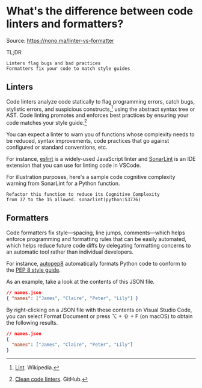 # What's the difference between code linters and formatters?

Source: <https://nono.ma/linter-vs-formatter>

TL;DR

    Linters flag bugs and bad practices
    Formatters fix your code to match style guides

## Linters

Code linters analyze code statically to flag programming errors, catch bugs, stylistic errors, and suspicious constructs,[^1] using the abstract syntax tree or AST. Code linting promotes and enforces best practices by ensuring your code matches your style guide.[^2]

You can expect a linter to warn you of functions whose complexity needs to be reduced, syntax improvements, code practices that go against configured or standard conventions, etc.

For instance, [eslint](https://github.com/eslint/eslint) is a widely-used JavaScript linter and [SonarLint](https://www.sonarqube.org/sonarlint/) is an IDE extension that you can use for linting code in VSCode.

For illustration purposes, here's a sample code cognitive complexity warning from SonarLint for a Python function.

```text
Refactor this function to reduce its Cognitive Complexity
from 37 to the 15 allowed. sonarlint(python:S3776)
```

## Formatters

Code formatters fix style—spacing, line jumps, comments—which helps enforce programming and formatting rules that can be easily automated, which helps reduce future code diffs by delegating formatting concerns to an automatic tool rather than individual developers.

For instance, [autopep8](https://github.com/peter-evans/autopep8) automatically formats Python code to conform to the [PEP 8 style guide](https://peps.python.org/pep-0008/).

As an example, take a look at the contents of this JSON file.

```json
// names.json
{ "names": ["James", "Claire", "Peter", "Lily"] }
```

By right-clicking on a JSON file with these contents on Visual Studio Code, you can select Format Document or press ⌥ + ⇧ + F (on macOS) to obtain the following results.

```json
// names.json
{
  "names": ["James", "Claire", "Peter", "Lily"]
}
```

[^1]: [Lint](<https://en.wikipedia.org/wiki/Lint_(software)>). Wikipedia.
[^2]: [Clean code linters](https://github.com/collections/clean-code-linters). GitHub.
